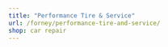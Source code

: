 ```yaml
---
title: "Performance Tire & Service"
url: /forney/performance-tire-and-service/
shop: car repair
---
```

